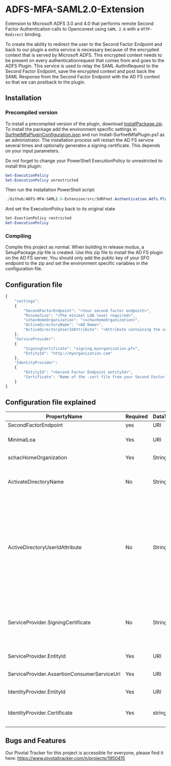 # ADFS-MFA-SAML2.0-Extension
Extension to Microsoft ADFS 3.0 and 4.0 that performs remote Second Factor Authentication calls to Openconext using `SAML 2.0` with a `HTTP-Redirect` binding. 

To create the ability to redirect the user to the Second Factor Endpoint and back to our plugin a extra service is necessary because of the encrypted context that is served by Microsoft ADFS. This encrypted context needs to be present on every authenticationrequest that comes from and goes to the ADFS Plugin. This service is used to relay the SAML AuthnRequest to the Second Factor Endpoint, save the encrypted context and post back the SAML Response from the Second Factor Endpoint with the AD FS context so that we can postback to the plugin. 

## Installation
### Precompiled version
To install a precompiled version of the plugin, download [InstallPackage.zip](https://github.com/SURFnet/ADFS-MFA-SAML2.0-Extension/blob/master/src/SURFnet.Authentication.Adfs.Plugin/Setup/SetupPackage.zip). To install the package add the environment specific settings in [SurfnetMfaPluginConfiguration.json](https://github.com/SURFnet/ADFS-MFA-SAML2.0-Extension/blob/master/src/SURFnet.Authentication.Adfs.Plugin/Setup/SurfnetMfaPluginConfiguration.json) and run Install-SurfnetMfaPlugin.ps1 as an administrator. The installation process will restart the AD FS service several times and optionally generates a signing certificate. This depends on your input parameters.

Do not forget to change your PowerShell ExecutionPolicy to unrestricted to install this plugin:
```powershell
Get-ExecutionPolicy
Set-ExecutionPolicy unrestricted
```
Then run the installation PowerShell script:
```powershell
./Github/ADFS-MFA-SAML2.0-Extension/src/SURFnet.Authentication.Adfs.Plugin/Setup/SurfnetMfaPlugin.ps1
```
And set the ExecutionPolicy back to its original state
```powershell
Set-ExectionPolicy restricted
Get-ExecutionPolicy
```

### Compiling
Compile this project as normal. When building in release modus, a SetupPackage.zip file is created. Use this zip file to install the AD FS plugin on the AD FS server. You should only add the public key of your SFO endpoint to the zip and set the environment specific variables in the configuration file.

## Configuration file
```javascript
{
    "settings":
    {
        "SecondFactorEndpoint": "<Your second factor endpoint>",
        "MinimalLoa": "<The minimal LOA level required>",
        "schacHomeOrganization": "<schacHomeOrganization>",
        "ActiveDirectoryName": "<AD Name>",
        "ActiveDirectoryUserIdAttribute": "<Attribute containing the user id>"
    },
    "ServiceProvider":
    {
        "SigningCertificate": "signing.myorganization.pfx",
        "EntityId": "http://myorganization.com"
    },
    "IdentityProvider":
    {
        "EntityId": "<Second Factor Endpoint entityId>",
        "Certificate": "Name of the .cert file from your Second Factor Endpoint"
    }
}
```

## Configuration file explained
|PropertyName |Required |DataType |Description|
|-------------|---------|---------|-----------------------------------|
|SecondFactorEndpoint|yes|URI|The actual SFO endpoint.|
|MinimalLoa|Yes|URI|Indicates the minimal Level of Assurance required for second factor authentication.|
|schacHomeOrganization|Yes|String|The schacHomeOrganization that the institute uses.|
|ActivateDirectoryName|No|String|The name of the Microsoft Active Directory. This property is required when the ActiveDirectoryUserIdAttribute contains a value.|
|ActiveDirectoryUserIdAttribute|No|String|Openconext needs a NameIdentifier for the SFO endpoint. By default, the WindowsAccountName is used in conjunction with the schacHomeOrganization. If the UserId differs from the WindowsAccountName, the UserId is retrieved from the ActiveDirectory. This property contains the name of the attribute containing the UserId. Leave this property empty to use the WindowsAccountName|
|ServiceProvider.SigningCertificate|No|String|When this property is left empty, the signing certificate is generated while installing the plugin. After generating the certificate, the name of the certificate is saved in this property for installation on other AD FS servers.|
|ServiceProvider.EntityId|Yes|URI|The entity ID of your organization|
|ServiceProvider.AssertionConsumerServiceUrl|Yes|URI|The SFO endpoint sends the SAML response message back to this URL.|
|IdentityProvider.EntityId|Yes|URI|The entity ID of the SFO endpoint|
|IdentityProvider.Certificate|Yes|string|The name of the .cert file of the SFO endpoint. This is used to verify the signing of the SAML Response|

## Bugs and Features
Our Pivotal Tracker for this project is accessible for everyone, please find it here:
https://www.pivotaltracker.com/n/projects/1950415
